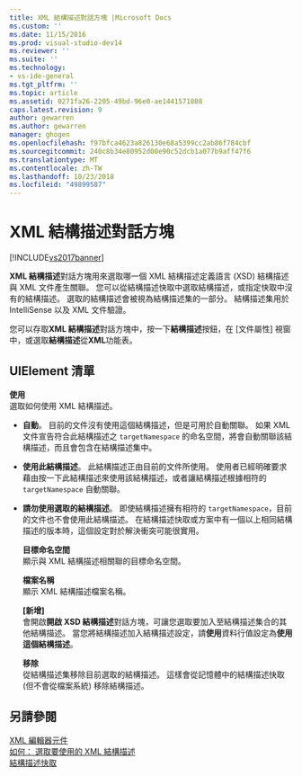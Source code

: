 ```yaml
---
title: XML 結構描述對話方塊 |Microsoft Docs
ms.custom: ''
ms.date: 11/15/2016
ms.prod: visual-studio-dev14
ms.reviewer: ''
ms.suite: ''
ms.technology:
- vs-ide-general
ms.tgt_pltfrm: ''
ms.topic: article
ms.assetid: 0271fa26-2205-49bd-96e0-ae1441571808
caps.latest.revision: 9
author: gewarren
ms.author: gewarren
manager: ghogen
ms.openlocfilehash: f97bfca4623a826130e68a5399cc2ab86f784cbf
ms.sourcegitcommit: 240c8b34e80952d00e90c52dcb1a077b9aff47f6
ms.translationtype: MT
ms.contentlocale: zh-TW
ms.lasthandoff: 10/23/2018
ms.locfileid: "49899587"
---
```

# <a name="xml-schemas-dialog-box"></a>XML 結構描述對話方塊
[!INCLUDE[vs2017banner](../includes/vs2017banner.md)]

  
**XML 結構描述**對話方塊用來選取哪一個 XML 結構描述定義語言 (XSD) 結構描述與 XML 文件產生關聯。 您可以從結構描述快取中選取結構描述，或指定快取中沒有的結構描述。 選取的結構描述會被視為結構描述集的一部分。 結構描述集用於 IntelliSense 以及 XML 文件驗證。  
  
 您可以存取**XML 結構描述**對話方塊中，按一下**結構描述**按鈕，在 [文件屬性] 視窗中，或選取**結構描述**從**XML**功能表。  
  
## <a name="uielement-list"></a>UIElement 清單  
 **使用**  
 選取如何使用 XML 結構描述。  
  
- **自動**。 目前的文件沒有使用這個結構描述，但是可用於自動關聯。 如果 XML 文件宣告符合此結構描述之 `targetNamespace` 的命名空間，將會自動關聯該結構描述，而且會包含在結構描述集中。  
  
- **使用此結構描述**。 此結構描述正由目前的文件所使用。 使用者已經明確要求藉由按一下此結構描述來使用該結構描述，或者讓結構描述根據相符的 `targetNamespace` 自動關聯。  
  
- **請勿使用選取的結構描述**。 即使結構描述擁有相符的 `targetNamespace`，目前的文件也不會使用此結構描述。 在結構描述快取或方案中有一個以上相同結構描述的版本時，這個設定對於解決衝突可能很實用。  
  
  **目標命名空間**  
  顯示與 XML 結構描述相關聯的目標命名空間。  
  
  **檔案名稱**  
  顯示 XML 結構描述檔案名稱。  
  
  **[新增]**  
  會開啟**開啟 XSD 結構描述**對話方塊，可讓您選取要加入至結構描述集合的其他結構描述。 當您將結構描述加入結構描述設定，請**使用**資料行值設定為**使用這個結構描述**。  
  
  **移除**  
  從結構描述集移除目前選取的結構描述。 這樣會從記憶體中的結構描述快取 (但不會從檔案系統) 移除結構描述。  
  
## <a name="see-also"></a>另請參閱  
 [XML 編輯器元件](../xml-tools/xml-editor-components.md)   
 [如何： 選取要使用的 XML 結構描述](../xml-tools/how-to-select-the-xml-schemas-to-use.md)   
 [結構描述快取](../xml-tools/schema-cache.md)



